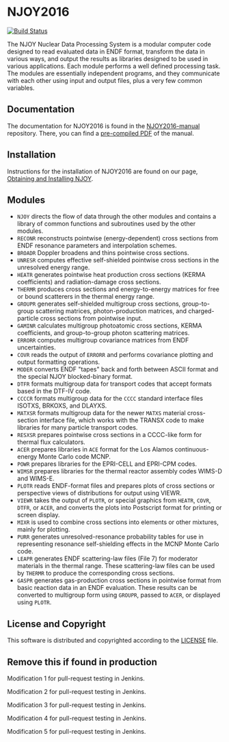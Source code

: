 # NJOY2016
[![Build Status](https://travis-ci.org/njoy/NJOY2016.svg?branch=master)](https://travis-ci.org/njoy/NJOY2016)

 The NJOY Nuclear Data Processing System is a modular computer code designed to read evaluated data in ENDF format, transform the data in various ways, and output the results as libraries designed to be used in various applications. Each module performs a well defined processing task. The modules are essentially independent programs, and they communicate with each other using input and output files, plus a very few common variables.

## Documentation
The documentation for NJOY2016 is found in the [NJOY2016-manual](https://github.com/njoy/NJOY2016-manual) repository. There, you can find a [pre-compiled PDF](https://github.com/njoy/NJOY2016-manual/raw/master/njoy16.pdf) of the manual.

## Installation
Instructions for the installation of NJOY2016 are found on our page, [Obtaining and Installing NJOY](https://njoy.github.io/Build/index.html).

## Modules
+  `NJOY` directs the flow of data through the other modules and contains a library of common functions and subroutines used by the other modules.
+  `RECONR` reconstructs pointwise (energy-dependent) cross sections from ENDF resonance parameters and interpolation schemes.
+  `BROADR` Doppler broadens and thins pointwise cross sections.
+  `UNRESR` computes effective self-shielded pointwise cross sections in the unresolved energy range.
+  `HEATR` generates pointwise heat production cross sections (KERMA coefficients) and radiation-damage cross sections.
+  `THERMR` produces cross sections and energy-to-energy matrices for free or bound scatterers in the thermal energy range.
+  `GROUPR` generates self-shielded multigroup cross sections, group-to-group scattering matrices, photon-production matrices, and charged-particle cross sections from pointwise input.
+  `GAMINR` calculates multigroup photoatomic cross sections, KERMA coefficients, and group-to-group photon scattering matrices.
+  `ERRORR` computes multigroup covariance matrices from ENDF uncertainties.
+  `COVR` reads the output of `ERRORR` and performs covariance plotting and output formatting operations.
+  `MODER` converts ENDF "tapes" back and forth between ASCII format and the special NJOY blocked-binary format.
+  `DTFR` formats multigroup data for transport codes that accept formats based in the DTF-IV code.
+  `CCCCR` formats multigroup data for the `CCCC` standard interface files ISOTXS, BRKOXS, and DLAYXS.
+  `MATXSR` formats multigroup data for the newer `MATXS` material cross-section interface file, which works with the TRANSX code to make libraries for many particle transport codes.
+  `RESXSR` prepares pointwise cross sections in a CCCC-like form for thermal flux calculators.
+  `ACER` prepares libraries in `ACE` format for the Los Alamos continuous-energy Monte Carlo code MCNP.
+  `POWR` prepares libraries for the EPRI-CELL and EPRI-CPM codes.
+  `WIMSR` prepares libraries for the thermal reactor assembly codes WIMS-D and WIMS-E.
+  `PLOTR` reads ENDF-format files and prepares plots of cross sections or perspective views of distributions for output using VIEWR.
+  `VIEWR` takes the output of `PLOTR`, or special graphics from `HEATR`, `COVR`, `DTFR`, or `ACER`, and converts the plots into Postscript format for printing or screen display.
+  `MIXR` is used to combine cross sections into elements or other mixtures, mainly for plotting.
+  `PURR` generates unresolved-resonance probability tables for use in representing resonance self-shielding effects in the MCNP Monte Carlo code.
+  `LEAPR` generates ENDF scattering-law files (File 7) for moderator materials in the thermal range. These scattering-law files can be used by `THERMR` to produce the corresponding cross sections.
+  `GASPR` generates gas-production cross sections in pointwise format from basic reaction data in an ENDF evaluation. These results can be converted to multigroup form using `GROUPR`, passed to `ACER`, or displayed using `PLOTR`.

## License and Copyright
This software is distributed and copyrighted according to the [LICENSE](LICENSE) file.

## Remove this if found in production
Modification 1 for pull-request testing in Jenkins.

Modification 2 for pull-request testing in Jenkins.

Modification 3 for pull-request testing in Jenkins.

Modification 4 for pull-request testing in Jenkins.

Modification 5 for pull-request testing in Jenkins.
